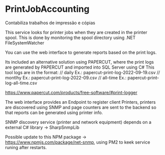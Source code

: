 # PrintJobAccounting
Contabiliza trabalhos de impressão e cópias

This service looks for printer jobs when they are created in the printer spool.
This is done by monitoring the spool directory using .NET  FileSystemWatcher

You can use the web interface to generate reports based on the print logs.

Its included an alternative solution using PAPERCUT, where the print logs are generated by PAPERCUT and imported into SQL Server using C#
This tool logs are in the format:
        //     daily         Ex.:  papercut-print-log-2022-09-19.csv
        //     montlhy       Ex.:  papercut-print-log-2022-09.csv
        //     all-time      Ex.:  papercut-print-log-all-time.csv

https://www.papercut.com/products/free-software/#print-logger


The web interface provides an Endpoint to register client Printers,  printers are discovered using SNMP and page counters are sent to the backend so that reports can be generated using printer info.

SNMP discovery service (printer and network equipment) depends on a external C# library  ->   SharpSnmpLib

Possible update to this NPM package ->   https://www.npmjs.com/package/net-snmp,   using   PM2  to keek service runing after restarts.
